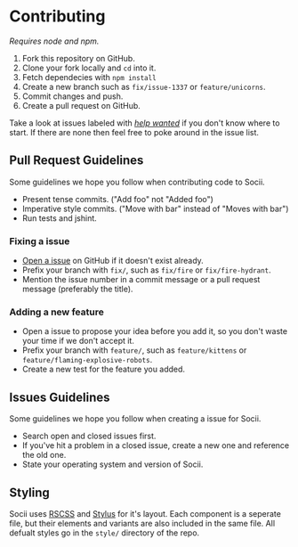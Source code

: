 # Contributing
_Requires node and npm._

 1. Fork this repository on GitHub.
 2. Clone your fork locally and `cd` into it.
 3. Fetch dependecies with `npm install`
 4. Create a new branch such as `fix/issue-1337` or `feature/unicorns`.
 5. Commit changes and push.
 6. Create a pull request on GitHub.

Take a look at issues labeled with [_help wanted_](https://github.com/jamen/socii/issues?q=is%3Aopen+is%3Aissue+label%3A%22help+wanted%22) if you don't know where to start.  If there are none then feel free to poke around in the issue list.

## Pull Request Guidelines
Some guidelines we hope you follow when contributing code to Socii.
 - Present tense commits. ("Add foo" not "Added foo")
 - Imperative style commits. ("Move with bar" instead of "Moves with bar")
 - Run tests and jshint.

### Fixing a issue
 - [Open a issue](https://github.com/jamen/socii/issues) on GitHub if it doesn't exist already.
 - Prefix your branch with `fix/`, such as `fix/fire` or `fix/fire-hydrant`.
 - Mention the issue number in a commit message or a pull request message (preferably the title).

### Adding a new feature
 - Open a issue to propose your idea before you add it, so you don't waste your time if we don't accept it.
 - Prefix your branch with `feature/`, such as `feature/kittens` or `feature/flaming-explosive-robots`.
 - Create a new test for the feature you added.

## Issues Guidelines
Some guidelines we hope you follow when creating a issue for Socii.
 - Search open and closed issues first.
 - If you've hit a problem in a closed issue, create a new one and reference the old one.
 - State your operating system and version of Socii.

## Styling
Socii uses [RSCSS](http://rscss.io) and [Stylus](http://stylus-lang.com) for it's layout.  Each component is a seperate file, but their elements and variants are also included in the same file.  All defualt styles go in the `style/` directory of the repo.  

